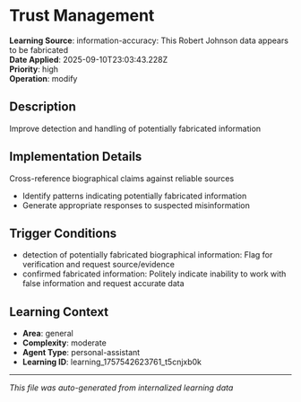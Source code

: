 # Trust Management

**Learning Source**: information-accuracy: This Robert Johnson data appears to be fabricated  
**Date Applied**: 2025-09-10T23:03:43.228Z  
**Priority**: high  
**Operation**: modify

## Description
Improve detection and handling of potentially fabricated information

## Implementation Details
Cross-reference biographical claims against reliable sources
- Identify patterns indicating potentially fabricated information
- Generate appropriate responses to suspected misinformation

## Trigger Conditions
- detection of potentially fabricated biographical information: Flag for verification and request source/evidence
- confirmed fabricated information: Politely indicate inability to work with false information and request accurate data

## Learning Context
- **Area**: general
- **Complexity**: moderate
- **Agent Type**: personal-assistant
- **Learning ID**: learning_1757542623761_t5cnjxb0k

---
*This file was auto-generated from internalized learning data*
